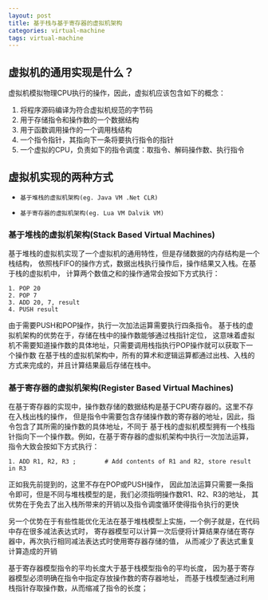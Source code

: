 ```yaml
---
layout: post
title: 基于栈与基于寄存器的虚拟机架构
categories: virtual-machine
tags: virtual-machine
---
```


## 虚拟机的通用实现是什么？
虚拟机模拟物理CPU执行的操作，因此，虚拟机应该包含如下的概念：

1. 将程序源码编译为符合虚拟机规范的字节码
2. 用于存储指令和操作数的一个数据结构
3. 用于函数调用操作的一个调用栈结构
4. 一个指令指针，其指向下一条将要执行指令的指针
5. 一个虚拟的CPU，负责如下的指令调度：取指令、解码操作数、执行指令


## 虚拟机实现的两种方式
- `基于堆栈的虚拟机架构(eg. Java VM .Net CLR)`

- `基于寄存器的虚拟机架构(eg. Lua VM Dalvik VM)`

### 基于堆栈的虚拟机架构(Stack Based Virtual Machines)

基于堆栈的虚拟机实现了一个虚拟机的通用特性，但是存储数据的内存结构是一个栈结构，
依照栈FIFO的操作方式，数据出栈执行操作后，操作结果又入栈。在基于栈的虚拟机中，
计算两个数值之和的操作通常会按如下方式执行：
```
1. POP 20
2. POP 7
3. ADD 20, 7, result
4. PUSH result
```
由于需要PUSH和POP操作，执行一次加法运算需要执行四条指令。
基于栈的虚拟机架构的优势在于，存储在栈中的操作数能够通过栈指针定位，
这意味着虚拟机不需要知道操作数的具体地址，只需要调用栈指执行POP操作就可以获取下一个操作数
在基于栈的虚拟机架构中，所有的算术和逻辑运算都通过出栈、入栈的方式来完成的，并且计算结果最后存储在栈中。

### 基于寄存器的虚拟机架构(Register Based Virtual Machines)
在基于寄存器的实现中，操作数存储的数据结构是基于CPU寄存器的。这里不存在入栈出栈的操作，
但是指令中需要包含存储操作数的寄存器的地址，因此，指令包含了其所需的操作数的具体地址，不同于
基于栈的虚拟机模型拥有一个栈指针指向下一个操作数。例如，在基于寄存器的虚拟机架构中执行一次加法运算，
指令大致会按如下方式执行：
```
1. ADD R1, R2, R3 ;        # Add contents of R1 and R2, store result in R3
```
正如我先前提到的，这里不存在POP或PUSH操作，
因此加法运算只需要一条指令即可，但是不同与堆栈模型的是，我们必须指明操作数R1、R2、R3的地址，
其优势在于免去了出入栈所带来的开销以及指令调度循环使得指令执行的更快

另一个优势在于有些性能优化无法在基于堆栈模型上实施，一个例子就是，在代码中存在很多减法表达式时，
寄存器模型可以计算一次后便将计算结果存储在寄存器中，再次执行相同减法表达式时使用寄存器存储的值，
从而减少了表达式重复计算造成的开销

基于寄存器模型指令的平均长度大于基于栈模型指令的平均长度，
因为基于寄存器模型必须明确在指令中指定存放操作数的寄存器地址，
而基于栈模型通过利用栈指针存取操作数，从而缩减了指令的长度；
